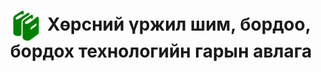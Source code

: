 <h1 align="center"><img src="assets/images/icon_manual.png" style="width: 48px;vertical-align: middle;padding-right: 10px;"/>Хөрсний үржил шим, бордоо, бордох технологийн гарын авлага</h1>

<script>PDFObject.embed("assets/manuals/nom1.pdf", "#book");</script>

<div id="book"></div>

<style>
.pdfobject-container { height: 50rem; border: 1rem solid rgba(0,0,0,.1); }
</style>